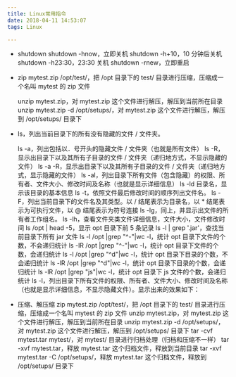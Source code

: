 ```yaml
---
title: Linux常用指令
date: 2018-04-11 14:53:07
tags: Linux

---
```

- shutdown
shutdown -hnow，立即关机
shutdown -h+10，10 分钟后关机
shutdown -h23:30，23:30 关机
shutdown -rnew，立即重启
    
- zip mytest.zip /opt/test/，把 /opt 目录下的 test/ 目录进行压缩，压缩成一个名叫 mytest 的 zip 文件

    unzip mytest.zip，对 mytest.zip 这个文件进行解压，解压到当前所在目录
    unzip mytest.zip -d /opt/setups/，对 mytest.zip 这个文件进行解压，解压到 /opt/setups/ 目录下

- ls，列出当前目录下的所有没有隐藏的文件 / 文件夹。

    ls -a，列出包括以．号开头的隐藏文件 / 文件夹（也就是所有文件）
    ls -R，显示出目录下以及其所有子目录的文件 / 文件夹（递归地方式，不显示隐藏的文件）
    ls -a -R，显示出目录下以及其所有子目录的文件 / 文件夹（递归地方式，显示隐藏的文件）
    ls -al，列出目录下所有文件（包含隐藏）的权限、所有者、文件大小、修改时间及名称（也就是显示详细信息）
    ls -ld 目录名，显示该目录的基本信息
    ls -t，依照文件最后修改时间的顺序列出文件名。
    ls -F，列出当前目录下的文件名及其类型。以 / 结尾表示为目录名，以 * 结尾表示为可执行文件，以 @ 结尾表示为符号连接
    ls -lg，同上，并显示出文件的所有者工作组名。
    ls -lh，查看文件夹类文件详细信息，文件大小，文件修改时间
    ls /opt | head -5，显示 opt 目录下前 5 条记录
    ls -l | grep '.jar'，查找当前目录下所有 jar 文件
    ls -l /opt |grep "^-"|wc -l，统计 opt 目录下文件的个数，不会递归统计
    ls -lR /opt |grep "^-"|wc -l，统计 opt 目录下文件的个数，会递归统计
    ls -l /opt |grep "^d"|wc -l，统计 opt 目录下目录的个数，不会递归统计
    ls -lR /opt |grep "^d"|wc -l，统计 opt 目录下目录的个数，会递归统计
    ls -lR /opt |grep "js"|wc -l，统计 opt 目录下 js 文件的个数，会递归统计
    ls -l，列出目录下所有文件的权限、所有者、文件大小、修改时间及名称（也就是显示详细信息，不显示隐藏文件）。显示出来的效果如下：

- 压缩、解压缩
zip mytest.zip /opt/test/，把 /opt 目录下的 test/ 目录进行压缩，压缩成一个名叫 mytest 的 zip 文件
unzip mytest.zip，对 mytest.zip 这个文件进行解压，解压到当前所在目录
unzip mytest.zip -d /opt/setups/，对 mytest.zip 这个文件进行解压，解压到 /opt/setups/ 目录下
tar -cvf mytest.tar mytest/，对 mytest/ 目录进行归档处理（归档和压缩不一样）
tar -xvf mytest.tar，释放 mytest.tar 这个归档文件，释放到当前目录
tar -xvf mytest.tar -C /opt/setups/，释放 mytest.tar 这个归档文件，释放到 /opt/setups/ 目录下



